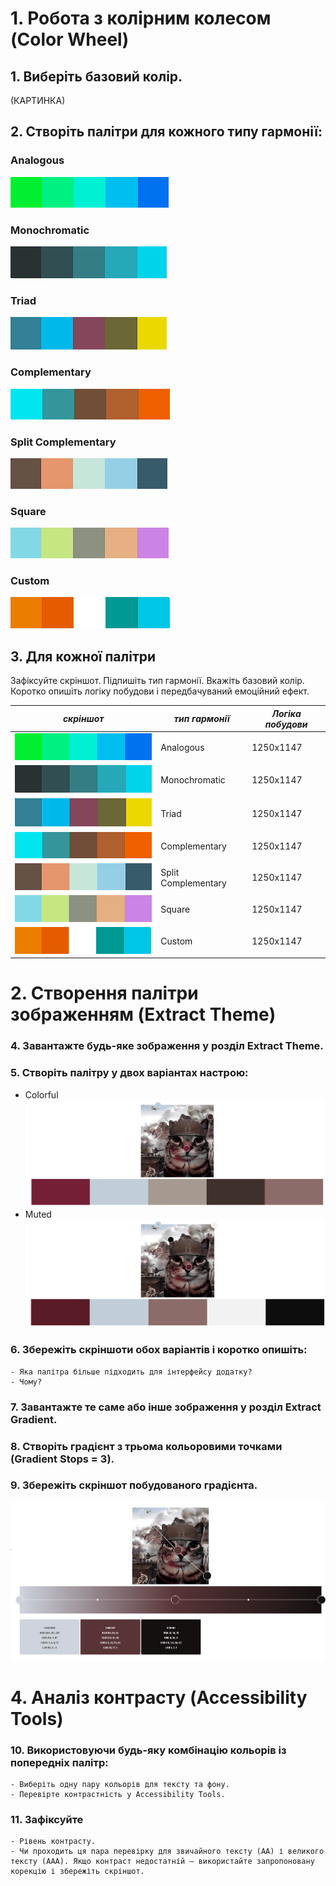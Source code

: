 # 1. Робота з колірним колесом (Color Wheel)

## 1. Виберіть базовий колір.
 (КАРТИНКА)

## 2. Створіть палітри для кожного типу гармонії:
### Analogous
 ![КАРТИНКА](https://github.com/MRBorovski/worksop-2/blob/main/palitres/%D0%BF%D0%BE%D1%81%D0%BB%D1%96%D0%B4%D0%BE%D0%B2%D0%BD%D0%B0.png)
### Monochromatic
 ![КАРТИНКА](https://github.com/MRBorovski/worksop-2/blob/main/palitres/%D0%BC%D0%BE%D0%BD%D0%BE%D1%85%D1%80%D0%BE%D0%BC%D0%BD%D0%B0.png)
### Triad
 ![КАРТИНКА](https://github.com/MRBorovski/worksop-2/blob/main/palitres/%D1%82%D1%80%D0%B8%D0%BA%D1%83%D1%82%D0%BD%D0%B0.png)
### Complementary
 ![КАРТИНКА](https://github.com/MRBorovski/worksop-2/blob/main/palitres/%D0%BA%D0%BE%D0%BC%D0%BF%D0%BB%D0%B5%D0%BC%D0%B5%D0%BD%D1%82%D0%B0%D1%80%D0%BD%D0%B0.png)
### Split Complementary
 ![КАРТИНКА](https://github.com/MRBorovski/worksop-2/blob/main/palitres/%D1%81%D0%BF%D0%BB%D1%96%D1%82-%D0%BA%D0%BE%D0%BC%D0%BF%D0%BB%D0%B5%D0%BC%D0%B5%D0%BD%D1%82%D0%B0%D1%80%D0%BD%D0%B0.png)
### Square
![КАРТИНКА](https://github.com/MRBorovski/worksop-2/blob/main/palitres/%D0%BA%D0%B2%D0%B0%D0%B4%D1%80%D0%B0%D1%82%D0%BD%D0%B0.png)
### Custom
![КАРТИНКА](https://github.com/MRBorovski/worksop-2/blob/main/palitres/%D0%B4%D0%BE%D0%B2%D1%96%D0%BB%D1%8C%D0%BD%D0%B0.png)

## 3. Для кожної палітри 
Зафіксуйте скріншот.
Підпишіть тип гармонії.
Вкажіть базовий колір.
Коротко опишіть логіку побудови і передбачуваний емоційний ефект.

|                                                                                                     ***скріншот***                                                                             |  ***тип гармонії***  | ***Логіка побудови*** |
|------------------------------------------------------------------------------------------------------------------------------------------------------------------------------------------------|----------------------|-----------------------|
| ![КАРТИНКА](https://github.com/MRBorovski/worksop-2/blob/main/palitres/%D0%BF%D0%BE%D1%81%D0%BB%D1%96%D0%B4%D0%BE%D0%B2%D0%BD%D0%B0.png   )                                                    |   Analogous 	        |         1250x1147     |
| ![КАРТИНКА](https://github.com/MRBorovski/worksop-2/blob/main/palitres/%D0%BC%D0%BE%D0%BD%D0%BE%D1%85%D1%80%D0%BE%D0%BC%D0%BD%D0%B0.png)                                                       |   Monochromatic      |         1250x1147     |
| ![КАРТИНКА](https://github.com/MRBorovski/worksop-2/blob/main/palitres/%D1%82%D1%80%D0%B8%D0%BA%D1%83%D1%82%D0%BD%D0%B0.png)                                                                   |   Triad 	        |         1250x1147     |
| ![КАРТИНКА](https://github.com/MRBorovski/worksop-2/blob/main/palitres/%D0%BA%D0%BE%D0%BC%D0%BF%D0%BB%D0%B5%D0%BC%D0%B5%D0%BD%D1%82%D0%B0%D1%80%D0%BD%D0%B0.png)                               |   Complementary      |         1250x1147     |
| ![КАРТИНКА](https://github.com/MRBorovski/worksop-2/blob/main/palitres/%D1%81%D0%BF%D0%BB%D1%96%D1%82-%D0%BA%D0%BE%D0%BC%D0%BF%D0%BB%D0%B5%D0%BC%D0%B5%D0%BD%D1%82%D0%B0%D1%80%D0%BD%D0%B0.png)|   Split Complementary|         1250x1147     |
| ![КАРТИНКА](https://github.com/MRBorovski/worksop-2/blob/main/palitres/%D0%BA%D0%B2%D0%B0%D0%B4%D1%80%D0%B0%D1%82%D0%BD%D0%B0.png)                                                             |   Square	        |         1250x1147     |
| ![КАРТИНКА](https://github.com/MRBorovski/worksop-2/blob/main/palitres/%D0%B4%D0%BE%D0%B2%D1%96%D0%BB%D1%8C%D0%BD%D0%B0.png)                                                                   |   Custom             |         1250x1147     |


# 2. Створення палітри зображенням (Extract Theme)

### 4. Завантажте будь-яке зображення у розділ Extract Theme.
### 5. Створіть палітру у двох варіантах настрою:
- Colorful
![КАРТИНКА](https://github.com/MRBorovski/worksop-2/blob/main/palitres/%D1%81olorful.png)
- Muted
![КАРТИНКА](https://github.com/MRBorovski/worksop-2/blob/main/palitres/muted.png)

### 6. Збережіть скріншоти обох варіантів і коротко опишіть:
	- Яка палітра більше підходить для інтерфейсу додатку?
	- Чому?

### 7. Завантажте те саме або інше зображення у розділ Extract Gradient.
### 8. Створіть градієнт з трьома кольоровими точками (Gradient Stops = 3).
### 9. Збережіть скріншот побудованого градієнта.
![КАРТИНКА](https://github.com/MRBorovski/worksop-2/blob/main/palitres/gradient.png)

# 4. Аналіз контрасту (Accessibility Tools)
### 10. Використовуючи будь-яку комбінацію кольорів із попередніх палітр:
	- Виберіть одну пару кольорів для тексту та фону.
	- Перевірте контрастність у Accessibility Tools.
### 11. Зафіксуйте
	- Рівень контрасту.
	- Чи проходить ця пара перевірку для звичайного тексту (AA) і великого тексту (AAA). Якщо контраст недостатній — використайте запропоновану корекцію і збережіть скріншот.

